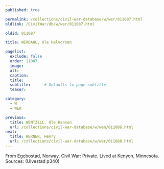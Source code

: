 ```yaml
---
published: true

permalink: /collections/civil-war-database/w/wer/011087.html
oldlink: /CivilWar/db/w/wer/011087.html

oldid: 011087

title: WERDAHL, Ole Halvorsen

pagelist:
  exclude: false
  order: 11087
  image: 
  alt:
  caption:
  title:
  subtitle:      # Defaults to page subtitle
  teaser:

category: 
  - W 
  - WER

previous:
  title: WENTZELL, Ole Hanson
  url: /collections/civil-war-database/w/wen/011086.html  
next:
  title: WERNER, Henry
  url: /collections/civil-war-database/w/wer/011088.html   
---
```

From Egebostad, Norway. Civil War: Private. Lived at Kenyon, Minnesota. Sources: (Ulvestad p340)
